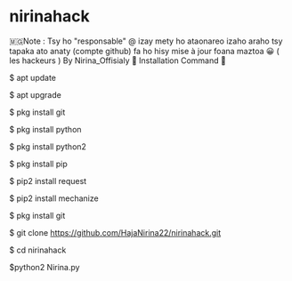 # nirinahack 
🇲🇬Note : Tsy ho "responsable" @ izay mety ho ataonareo izaho 
araho tsy tapaka ato anaty (compte github) fa ho hisy mise à jour foana
maztoa 😀 ( les hackeurs ) By Nirina_Offisialy
💫 Installation Command 💫

$ apt update 

$ apt upgrade

$ pkg install git 

$ pkg install python

$ pkg install python2

$ pkg install pip 

$ pip2 install request

$ pip2 install mechanize

$ pkg install git 

$ git clone https://github.com/HajaNirina22/nirinahack.git

$ cd nirinahack

$python2 Nirina.py
